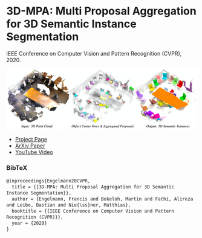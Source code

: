 # 3D-MPA: Multi Proposal Aggregation for 3D Semantic Instance Segmentation
IEEE Conference on Computer Vision and Pattern Recognition (CVPR), 2020.

<img src="docs/teaser.png" style="max-width:100%" />

- [Project Page](https://francisengelmann.github.io/3D-MPA/)
- [ArXiv Paper](https://arxiv.org/pdf/2003.13867.pdf)
- [YouTube Video](https://www.youtube.com/watch?v=ifL8yTbRFDk&feature=emb_logo)

### BibTeX

```
@inproceedings{Engelmann20CVPR,
  title = {{3D-MPA: Multi Proposal Aggregation for 3D Semantic Instance Segmentation}},
  author = {Engelmann, Francis and Bokeloh, Martin and Fathi, Alireza and Leibe, Bastian and Nie{\ss}ner, Matthias},
  booktitle = {{IEEE Conference on Computer Vision and Pattern Recognition (CVPR)}},
  year = {2020}
}
```
